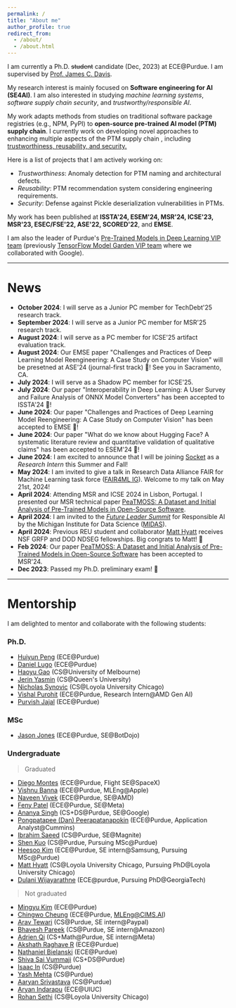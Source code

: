 ```yaml
---
permalink: /
title: "About me"
author_profile: true
redirect_from: 
  - /about/
  - /about.html
---
```



I am currently a Ph.D. ~~student~~ candidate (Dec, 2023) at ECE@Purdue. I am supervised by [Prof. James C. Davis](https://davisjam.github.io/).

My research interest is mainly focused on **Software engineering for AI (SE4AI)**. I am also interested in studying *machine learning systems*, *software supply chain security*, and *trustworthy/responsible AI*.

My work adapts methods from studies on traditional software package registries (e.g., NPM, PyPI) to **open-source pre-trained AI model (PTM) supply chain**. I currently work on developing novel approaches to enhancing multiple aspects of the PTM supply chain , including <ins>trustworthiness, reusability, and security<ins>.

Here is a list of projects that I am actively working on:
- _Trustworthiness_: Anomaly detection for PTM naming and architectural defects.
- _Reusability_: PTM recommendation system considering engineering requirements.
- _Security_: Defense against Pickle deserialization vulnerabilities in PTMs.

My work has been published at **ISSTA'24, ESEM'24, MSR'24, ICSE'23, MSR'23, ESEC/FSE'22, ASE'22, SCORED'22**, and **EMSE**.

I am also the leader of Purdue's [Pre-Trained Models in Deep Learning VIP team](https://engineering.purdue.edu/VIP/teams/tensorflow) (previously [TensorFlow Model Garden VIP team](https://engineering.purdue.edu/VIP/teams/pretrained-models-in-deep-learning) where we collaborated with Google).

--- 

# News
- **October 2024**: I will serve as a Junior PC member for TechDebt'25 research track.
- **September 2024**: I will serve as a Junior PC member for MSR'25 research track.
- **August 2024**: I will serve as a PC member for ICSE'25 artifact evaluation track.
- **August 2024**: Our EMSE paper "Challenges and Practices of Deep Learning Model Reengineering: A Case Study on Computer Vision" will be presetned at ASE'24 (journal-first track) 🎉! See you in Sacramento, CA.
- **July 2024**: I will serve as a Shadow PC member for ICSE'25.
- **July 2024**: Our paper "Interoperability in Deep Learning: A User Survey and Failure Analysis of ONNX Model Converters" has been accepted to ISSTA'24 🎉!
- **June 2024**: Our paper "Challenges and Practices of Deep Learning Model Reengineering: A Case Study on Computer Vision" has been accepted to EMSE 🎉!
- **June 2024**: Our paper "What do we know about Hugging Face? A systematic literature review and quantitative validation of qualitative claims" has been accepted to ESEM'24 🎉!
- **June 2024**: I am excited to announce that I will be joining [Socket](https://socket.dev/) as a *Research Intern* this Summer and Fall!
- **May 2024**: I am invited to give a talk in Research Data Alliance FAIR for Machine Learning task force ([FAIR4ML IG](https://nam04.safelinks.protection.outlook.com/?url=https%3A%2F%2Fwww.rd-alliance.org%2Fgroups%2Ffair-for-machine-learning-fair4ml-ig&data=05%7C02%7Cjiang784%40purdue.edu%7Cbee2275040f0419d18fe08dc63aea758%7C4130bd397c53419cb1e58758d6d63f21%7C0%7C0%7C638494848986273807%7CUnknown%7CTWFpbGZsb3d8eyJWIjoiMC4wLjAwMDAiLCJQIjoiV2luMzIiLCJBTiI6Ik1haWwiLCJXVCI6Mn0%3D%7C0%7C%7C%7C&sdata=tW7fFIZ7owYg5X13BQwj2YTpC6OccYQzI7YfcCgcSC4%3D&reserved=0)). Welcome to my talk on May 21st, 2024!
- **April 2024**: Attending MSR and ICSE 2024 in Lisbon, Portugal. I presented our MSR technical paper [PeaTMOSS: A Dataset and Initial Analysis of Pre-Trained Models in Open-Source Software](https://wenxin-jiang.github.io/files/publications/MSR24_PeaTMOSS.pdf).
- **April 2024**: I am invited to the [*Future Leader Summit*](https://midas.umich.edu/future-leaders-summit-2024/) for Responsible AI by the Michigan Institute for Data Science ([MIDAS](https://midas.umich.edu/)).
- **April 2024**: Previous REU student and collaborator [Matt Hyatt](https://mhyatt000.github.io/) receives NSF GRFP and DOD NDSEG fellowships. Big congrats to Matt! 🎉
- **Feb 2024**: Our paper [PeaTMOSS: A Dataset and Initial Analysis of Pre-Trained Models in Open-Source Software](https://wenxin-jiang.github.io/files/publications/MSR24_PeaTMOSS.pdf) has been accepted to MSR'24.
- **Dec 2023**: Passed my Ph.D. preliminary exam! 🎉

--- 

# Mentorship
I am delighted to mentor and collaborate with the following students:

### Ph.D.
- [Huiyun Peng](https://www.linkedin.com/in/huiyun-peng-8b2037178/) (ECE@Purdue)
- [Daniel Lugo](https://www.linkedin.com/in/danny-hocka-lugo-38503012b/) (ECE@Purdue)
- [Haoyu Gao](https://www.linkedin.com/in/haoyu-gao-a66368246/) (CS@University of Melbourne)
- [Jerin Yasmin](https://www.linkedin.com/in/jerinyasmin) (CS@Queen's University)
- [Nicholas Synovic](https://www.linkedin.com/in/nsynovic/) (CS@Loyola University Chicago)
- [Vishal Purohit](https://www.linkedin.com/in/vishalsp/) (ECE@Purdue, Research Intern@AMD Gen AI)
- [Purvish Jajal](https://www.linkedin.com/in/purvish-jajal-989774190/) (ECE@Purdue)




### MSc
- [Jason Jones](https://www.linkedin.com/in/jonesjasonh/) (ECE@Purdue, SE@BotDojo)


### Undergraduate
> Graduated
- [Diego Montes](https://www.linkedin.com/in/montes-diego/) (ECE@Purdue, Flight SE@SpaceX)
- [Vishnu Banna](https://www.linkedin.com/in/vishnubanna/) (ECE@Purdue, MLEng@Apple)
- [Naveen Vivek](https://www.linkedin.com/in/naveen-vivek/) (ECE@Purdue, SE@AMD)
- [Feny Patel](https://www.linkedin.com/in/feny-patel/) (ECE@Purdue, SE@Meta) 
- [Ananya Singh](https://www.linkedin.com/in/imananyasingh/) (CS+DS@Purdue, SE@Google)
- [Pongpatapee (Dan) Peerapatanapokin](https://www.linkedin.com/in/pongpatapee-peerapatanapokin/) (ECE@Purdue, Application Analyst@Cummins)
- [Ibrahim Saeed](https://www.linkedin.com/in/ibrahimsaeed1/) (CS@Purdue, SE@Magnite)
- [Shen Kuo](https://www.linkedin.com/in/shen-kuo-8a7a821b0/) (CS@Purdue, Pursuing MSc@Purdue)
- [Heesoo Kim](https://www.linkedin.com/in/heesookiim/) (ECE@Purdue, SE intern@Samsung, Pursuing MSc@Purdue)
- [Matt Hyatt](https://mhyatt000.github.io/) (CS@Loyola University Chicago, Pursuing PhD@Loyola University Chicago)
- [Dulani Wijayarathne](https://www.linkedin.com/in/dulaninw/) (ECE@purdue, Pursuing PhD@GeorgiaTech)

> Not graduated
- [Mingyu Kim](https://www.linkedin.com/in/mingyu-ck-kim/) (ECE@Purdue)
- [Chingwo Cheung](https://www.linkedin.com/in/chingwo-cheung/) (ECE@Purdue, MLEng@CIMS.AI)
- [Arav Tewari](https://www.linkedin.com/in/arav-tewari/) (CS@Purdue, SE intern@Paypal)
- [Bhavesh Pareek](https://www.linkedin.com/in/bhavesh-pareek/) (CS@Purdue, SE intern@Amazon)
- [Adrien Qi](https://www.linkedin.com/in/aqi/) (CS+Math@Purdue, SE intern@Meta)
- [Akshath Raghave R](https://www.linkedin.com/in/akshathrr/) (ECE@Purdue)
- [Nathaniel Bielanski](https://www.linkedin.com/in/nathaniel-bielanski-902780227/) (ECE@Purdue)
- [Shiva Sai Vummaji](https://www.linkedin.com/in/shiva-sai-vummaji/) (CS+DS@Purdue)
- [Isaac In](https://www.linkedin.com/in/isaac-in-a725941b9/) (CS@Purdue)
- [Yash Mehta](https://www.linkedin.com/in/yash-mehta2005/) (CS@Purdue)
- [Aaryan Srivastava](https://www.linkedin.com/in/aaryansriva/) (CS@Purdue)
- [Aryan Indarapu](https://www.linkedin.com/in/aryanindarapu/) (ECE@UIUC)
- [Rohan Sethi](https://ssl.cs.luc.edu/author/rohan-sethi/) (CS@Loyola University Chicago)
